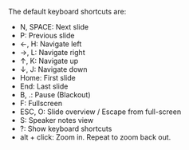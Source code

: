 The default keyboard shortcuts are:

* N, SPACE: Next slide
* P: Previous slide
* ←, H: Navigate left
* →, L: Navigate right
* ↑, K: Navigate up
* ↓, J: Navigate down
* Home: First slide
* End: Last slide
* B, .: Pause (Blackout)
* F: Fullscreen
* ESC, O: Slide overview / Escape from full-screen
* S: Speaker notes view
* ?: Show keyboard shortcuts
* alt + click: Zoom in. Repeat to zoom back out.
